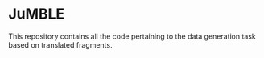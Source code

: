 # JuMBLE
This repository contains all the code pertaining to the data generation task based on translated fragments.
